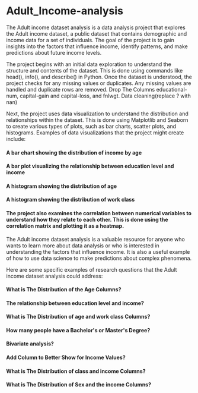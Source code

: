 # Adult_Income-analysis
The Adult income dataset analysis is a data analysis project that explores the Adult income dataset, a public dataset that contains demographic and income data for a set of individuals. The goal of the project is to gain insights into the factors that influence income, identify patterns, and make predictions about future income levels.

The project begins with an initial data exploration to understand the structure and contents of the dataset. This is done using commands like head(), info(), and describe() in Python. Once the dataset is understood, the project checks for any missing values or duplicates. Any missing values are handled and duplicate rows are removed. Drop The Columns educational-num, capital-gain and capital-loss, and fnlwgt.
Data cleaning(replace ? with nan)

Next, the project uses data visualization to understand the distribution and relationships within the dataset. This is done using Matplotlib and Seaborn to create various types of plots, such as bar charts, scatter plots, and histograms. Examples of data visualizations that the project might create include:

#### A bar chart showing the distribution of income by age
#### A bar plot visualizing the relationship between education level and income
#### A histogram showing the distribution of age
#### A histogram showing the distribution of work class
#### The project also examines the correlation between numerical variables to understand how they relate to each other. This is done using the correlation matrix and plotting it as a heatmap.

The Adult income dataset analysis is a valuable resource for anyone who wants to learn more about data analysis or who is interested in understanding the factors that influence income. It is also a useful example of how to use data science to make predictions about complex phenomena.

Here are some specific examples of research questions that the Adult income dataset analysis could address:
#### What is The Distribution of the Age Columns?
#### The relationship between education level and income?
#### What is The Distribution of age and work class Columns?
#### How many people have a Bachelor's or Master's Degree?
#### Bivariate analysis?
#### Add Column to Better Show for Income Values?
#### What is The Distribution of class and income Columns?
#### What is The Distribution of Sex and the income Columns?
